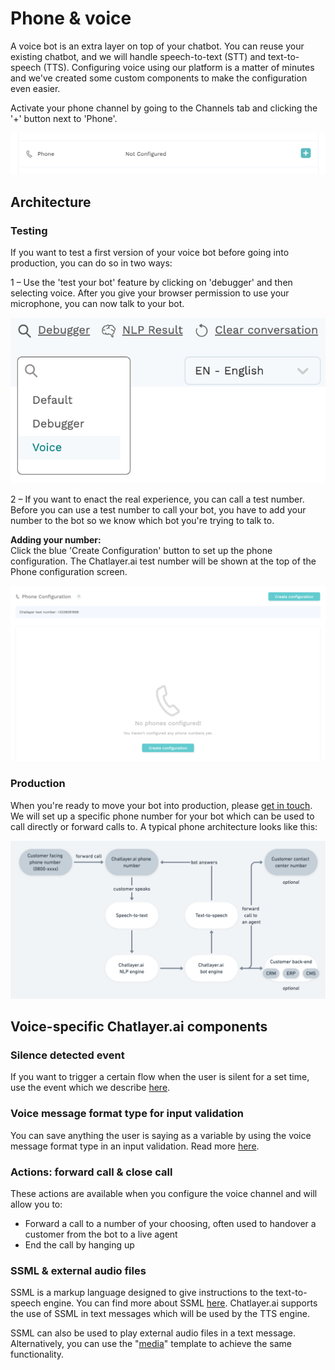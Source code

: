 # Phone & voice

A voice bot is an extra layer on top of your chatbot. You can reuse your existing chatbot, and we will handle speech-to-text \(STT\) and text-to-speech \(TTS\). Configuring voice using our platform is a matter of minutes and we've created some custom components to make the configuration even easier.

Activate your phone channel by going to the Channels tab and clicking the '+' button next to 'Phone'.

![](../.gitbook/assets/image%20%28179%29.png)

## Architecture

### Testing

If you want to test a first version of your voice bot before going into production, you can do so in two ways:

1 – Use the 'test your bot' feature by clicking on 'debugger' and then selecting voice. After you give your browser permission to use your microphone, you can now talk to your bot.

![click on &apos;default&apos; and select &apos;voice&apos; to test your voice bot](../.gitbook/assets/image%20%28376%29.png)

2 – If you want to enact the real experience, you can call a test number. Before you can use a test number to call your bot, you have to add your number to the bot so we know which bot you're trying to talk to.

**Adding your number:**  
Click the blue 'Create Configuration' button to set up the phone configuration. The Chatlayer.ai test number will be shown at the top of the Phone configuration screen.

![](../.gitbook/assets/image%20%2860%29.png)

### Production

When you're ready to move your bot into production, please [get in touch](../support/get-in-touch.md). We will set up a specific phone number for your bot which can be used to call directly or forward calls to. A typical phone architecture looks like this:

![](../.gitbook/assets/image%20%28373%29.png)

## Voice-specific Chatlayer.ai components

### Silence detected event

If you want to trigger a certain flow when the user is silent for a set time, use the event which we describe [here](../bot-answers/events.md#silence-detected-event).

### Voice message format type for input validation

You can save anything the user is saying as a variable by using the voice message format type in an input validation. Read more [here](../bot-answers/dialog-state/user-input-bot-dialog.md#voice-message).

### Actions: forward call & close call

These actions are available when you configure the voice channel and will allow you to:

* Forward a call to a number of your choosing, often used to handover a customer from the bot to a live agent
* End the call by hanging up

### SSML & external audio files

SSML is a markup language designed to give instructions to the text-to-speech engine. You can find more about SSML [here](https://cloud.google.com/text-to-speech/docs/ssml). Chatlayer.ai supports the use of SSML in text messages which will be used by the TTS engine.

SSML can also be used to play external audio files in a text message. Alternatively, you can use the "[media](../bot-answers/dialog-state/message-components.md#audio)" template to achieve the same functionality.




